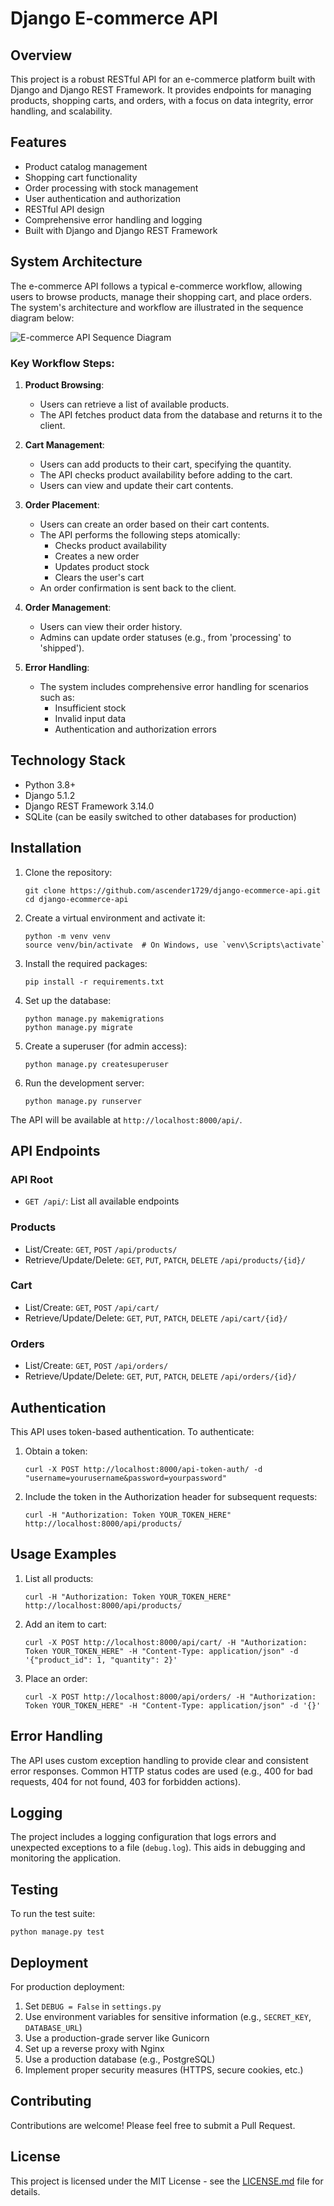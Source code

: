 # Django E-commerce API

## Overview

This project is a robust RESTful API for an e-commerce platform built with Django and Django REST Framework. It provides endpoints for managing products, shopping carts, and orders, with a focus on data integrity, error handling, and scalability.

## Features

- Product catalog management
- Shopping cart functionality
- Order processing with stock management
- User authentication and authorization
- RESTful API design
- Comprehensive error handling and logging
- Built with Django and Django REST Framework

## System Architecture

The e-commerce API follows a typical e-commerce workflow, allowing users to browse products, manage their shopping cart, and place orders. The system's architecture and workflow are illustrated in the sequence diagram below:

![E-commerce API Sequence Diagram](img2.png)

### Key Workflow Steps:

1. **Product Browsing**: 
   - Users can retrieve a list of available products.
   - The API fetches product data from the database and returns it to the client.

2. **Cart Management**:
   - Users can add products to their cart, specifying the quantity.
   - The API checks product availability before adding to the cart.
   - Users can view and update their cart contents.

3. **Order Placement**:
   - Users can create an order based on their cart contents.
   - The API performs the following steps atomically:
     - Checks product availability
     - Creates a new order
     - Updates product stock
     - Clears the user's cart
   - An order confirmation is sent back to the client.

4. **Order Management**:
   - Users can view their order history.
   - Admins can update order statuses (e.g., from 'processing' to 'shipped').

5. **Error Handling**:
   - The system includes comprehensive error handling for scenarios such as:
     - Insufficient stock
     - Invalid input data
     - Authentication and authorization errors

## Technology Stack

- Python 3.8+
- Django 5.1.2
- Django REST Framework 3.14.0
- SQLite (can be easily switched to other databases for production)

## Installation

1. Clone the repository:
   ```
   git clone https://github.com/ascender1729/django-ecommerce-api.git
   cd django-ecommerce-api
   ```

2. Create a virtual environment and activate it:
   ```
   python -m venv venv
   source venv/bin/activate  # On Windows, use `venv\Scripts\activate`
   ```

3. Install the required packages:
   ```
   pip install -r requirements.txt
   ```

4. Set up the database:
   ```
   python manage.py makemigrations
   python manage.py migrate
   ```

5. Create a superuser (for admin access):
   ```
   python manage.py createsuperuser
   ```

6. Run the development server:
   ```
   python manage.py runserver
   ```

The API will be available at `http://localhost:8000/api/`.

## API Endpoints

### API Root
- `GET /api/`: List all available endpoints

### Products
- List/Create: `GET`, `POST` `/api/products/`
- Retrieve/Update/Delete: `GET`, `PUT`, `PATCH`, `DELETE` `/api/products/{id}/`

### Cart
- List/Create: `GET`, `POST` `/api/cart/`
- Retrieve/Update/Delete: `GET`, `PUT`, `PATCH`, `DELETE` `/api/cart/{id}/`

### Orders
- List/Create: `GET`, `POST` `/api/orders/`
- Retrieve/Update/Delete: `GET`, `PUT`, `PATCH`, `DELETE` `/api/orders/{id}/`

## Authentication

This API uses token-based authentication. To authenticate:

1. Obtain a token:
   ```
   curl -X POST http://localhost:8000/api-token-auth/ -d "username=yourusername&password=yourpassword"
   ```

2. Include the token in the Authorization header for subsequent requests:
   ```
   curl -H "Authorization: Token YOUR_TOKEN_HERE" http://localhost:8000/api/products/
   ```

## Usage Examples

1. List all products:
   ```
   curl -H "Authorization: Token YOUR_TOKEN_HERE" http://localhost:8000/api/products/
   ```

2. Add an item to cart:
   ```
   curl -X POST http://localhost:8000/api/cart/ -H "Authorization: Token YOUR_TOKEN_HERE" -H "Content-Type: application/json" -d '{"product_id": 1, "quantity": 2}'
   ```

3. Place an order:
   ```
   curl -X POST http://localhost:8000/api/orders/ -H "Authorization: Token YOUR_TOKEN_HERE" -H "Content-Type: application/json" -d '{}'
   ```

## Error Handling

The API uses custom exception handling to provide clear and consistent error responses. Common HTTP status codes are used (e.g., 400 for bad requests, 404 for not found, 403 for forbidden actions).

## Logging

The project includes a logging configuration that logs errors and unexpected exceptions to a file (`debug.log`). This aids in debugging and monitoring the application.

## Testing

To run the test suite:

```
python manage.py test
```

## Deployment

For production deployment:

1. Set `DEBUG = False` in `settings.py`
2. Use environment variables for sensitive information (e.g., `SECRET_KEY`, `DATABASE_URL`)
3. Use a production-grade server like Gunicorn
4. Set up a reverse proxy with Nginx
5. Use a production database (e.g., PostgreSQL)
6. Implement proper security measures (HTTPS, secure cookies, etc.)

## Contributing

Contributions are welcome! Please feel free to submit a Pull Request.

## License

This project is licensed under the MIT License - see the [LICENSE.md](LICENSE.md) file for details.
